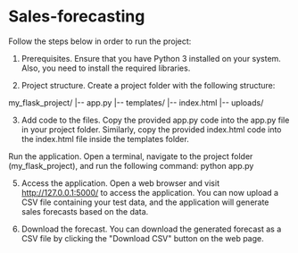 # Sales-forecasting

Follow the steps below in order to run the project:

1. Prerequisites.
Ensure that you have Python 3 installed on your system. Also, you need to install the required libraries.

2. Project structure.
Create a project folder with the following structure:

my_flask_project/
    |-- app.py
    |-- templates/
        |-- index.html
    |-- uploads/
    
3. Add code to the files.
Copy the provided app.py code into the app.py file in your project folder. Similarly, copy the provided index.html code into the index.html file inside the templates folder.

Run the application.
Open a terminal, navigate to the project folder (my_flask_project), and run the following command: python app.py

5. Access the application.
Open a web browser and visit http://127.0.0.1:5000/ to access the application. You can now upload a CSV file containing your test data, and the application will generate sales forecasts based on the data.

6. Download the forecast.
You can download the generated forecast as a CSV file by clicking the "Download CSV" button on the web page.
